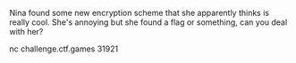 Nina found some new encryption scheme that she apparently thinks is really cool. She's annoying but she found a flag or something, can you deal with her?

nc challenge.ctf.games 31921

